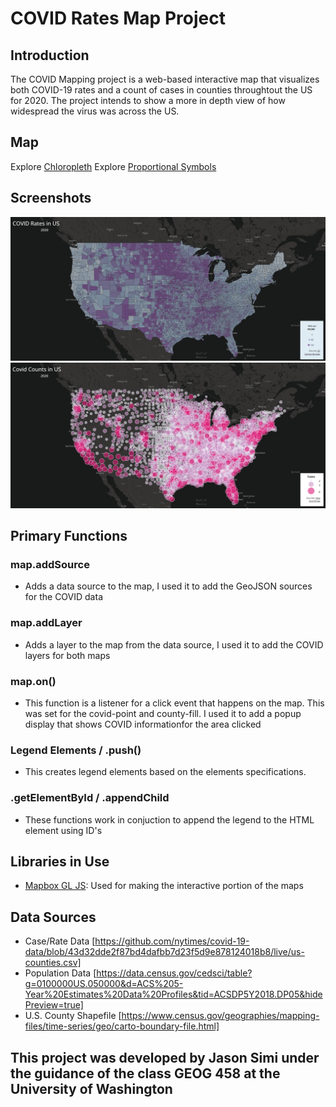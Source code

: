 # COVID Rates Map Project

## Introduction
The COVID Mapping project is a web-based interactive map that visualizes both COVID-19 rates and a count of cases in counties throughtout the US for 2020. The project intends to show a more in depth view of how widespread the virus was across the US.

## Map
Explore [Chloropleth](https://jason-simi.github.io/covid_cases_2020/map1)
Explore [Proportional Symbols](https://jason-simi.github.io/covid_cases_2020/map2)

## Screenshots
![Chloropleth](/img/Screenshot%202024-02-03%20220616.png)
![Proportional Symbols](/img/map2.png)

## Primary Functions

### map.addSource
- Adds a data source to the map, I used it to add the GeoJSON sources for the COVID data

### map.addLayer
- Adds a layer to the map from the data source, I used it to add the COVID layers for both maps

### map.on()
- This function is a listener for a click event that happens on the map. This was set for the covid-point and county-fill. I used it to add a popup display that shows COVID informationfor the area clicked

### Legend Elements / .push()
- This creates legend elements based on the elements specifications.

### .getElementById / .appendChild
- These functions work in conjuction to append the legend to the HTML element using ID's

## Libraries in Use
- [Mapbox GL JS](https://docs.mapbox.com/mapbox-gl-js/): Used for making the interactive portion of the maps

## Data Sources
- Case/Rate Data [https://github.com/nytimes/covid-19-data/blob/43d32dde2f87bd4dafbb7d23f5d9e878124018b8/live/us-counties.csv]
- Population Data [https://data.census.gov/cedsci/table?g=0100000US.050000&d=ACS%205-Year%20Estimates%20Data%20Profiles&tid=ACSDP5Y2018.DP05&hidePreview=true]
- U.S. County Shapefile [https://www.census.gov/geographies/mapping-files/time-series/geo/carto-boundary-file.html]

## This project was developed by Jason Simi under the guidance of the class GEOG 458 at the University of Washington
